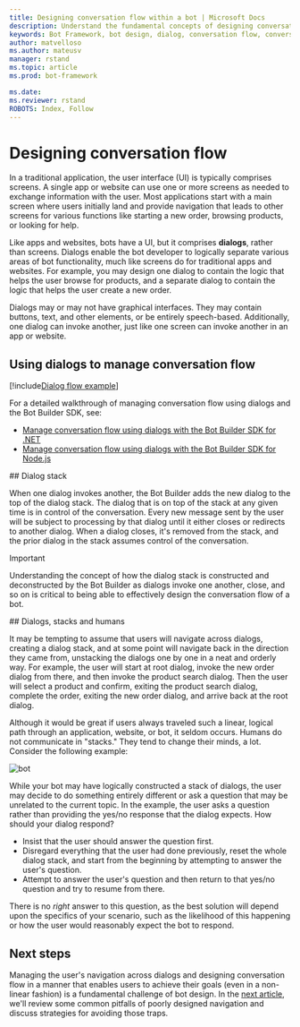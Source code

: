 ```yaml
---
title: Designing conversation flow within a bot | Microsoft Docs
description: Understand the fundamental concepts of designing conversation flow by using dialogs in the Microsoft Bot Framework.
keywords: Bot Framework, bot design, dialog, conversation flow, conversation
author: matvelloso
ms.author: mateusv
manager: rstand
ms.topic: article
ms.prod: bot-framework

ms.date:
ms.reviewer: rstand
ROBOTS: Index, Follow
---
```

# Designing conversation flow

In a traditional application, the user interface (UI) is typically comprises screens. 
A single app or website can use one or more screens as needed to exchange information with the user. 
Most applications start with a main screen where users initially land and provide navigation that leads to other screens for various functions like starting a new order, browsing products, or looking for help.

Like apps and websites, bots have a UI, but it comprises **dialogs**, rather than screens. 
Dialogs enable the bot developer to logically separate various areas of bot functionality, much like screens do for traditional apps and websites. 
For example, you may design one dialog to contain the logic that helps the user browse for products, and a separate dialog to contain the logic that helps the user create a new order. 

Dialogs may or may not have graphical interfaces. 
They may contain buttons, text, and other elements, or be entirely speech-based. 
Additionally, one dialog can invoke another, just like one screen can invoke another in an app or website.

## Using dialogs to manage conversation flow

[!include[Dialog flow example](~/includes/snippet-dotnet-manage-conversation-flow-intro.md)]

For a detailed walkthrough of managing conversation flow using dialogs and the Bot Builder SDK, see:

- [Manage conversation flow using dialogs with the Bot Builder SDK for .NET](~/dotnet/manage-conversation-flow.md)
- [Manage conversation flow using dialogs with the Bot Builder SDK for Node.js](~/nodejs/manage-conversation-flow.md)

##<a id="stack"></a> Dialog stack

When one dialog invokes another, the Bot Builder adds the new dialog to the top of the dialog stack. 
The dialog that is on top of the stack at any given time is in control of the conversation. 
Every new message sent by the user will be subject to processing by that dialog until it either closes or redirects to another dialog. 
When a dialog closes, it's removed from the stack, and the prior dialog in the stack assumes control of the conversation. 

> [!IMPORTANT]
> Understanding the concept of how the dialog stack is constructed and deconstructed 
> by the Bot Builder as dialogs invoke one another, close, and so on 
> is critical to being able to effectively design the conversation flow of a bot. 

##<a id="dialogs-stacks-and-humans"></a> Dialogs, stacks and humans

It may be tempting to assume that users will navigate across dialogs, creating a dialog stack, 
and at some point will navigate back in the direction they came from, unstacking the dialogs one by one in a neat and orderly way. 
For example, the user will start at root dialog, invoke the new order dialog from there, and then invoke the product search dialog. 
Then the user will select a product and confirm, exiting the product search dialog, complete the order, exiting the new order dialog, and arrive back at the root dialog. 

Although it would be great if users always traveled such a linear, logical path through an application, website, or bot, it seldom occurs. 
Humans do not communicate in "stacks." They tend to change their minds, a lot. 
Consider the following example: 

![bot](~/media/designing-bots/core/stack-issue.png)

While your bot may have logically constructed a stack of dialogs, 
 the user may decide to do something entirely different or ask a question that may be unrelated to the current topic. 
In the example, the user asks a question rather than providing the yes/no response that the dialog expects. 
How should your dialog respond?

- Insist that the user should answer the question first. 
- Disregard everything that the user had done previously, reset the whole dialog stack, and start from the beginning by attempting to answer the user's question. 
- Attempt to answer the user's question and then return to that yes/no question and try to resume from there. 

There is no *right* answer to this question, as
the best solution will depend upon the specifics of your scenario, 
such as the likelihood of this happening or how the user would reasonably expect the bot to respond. 

## Next steps

Managing the user's navigation across dialogs and designing conversation flow in a manner that enables 
users to achieve their goals (even in a non-linear fashion) is a fundamental challenge of bot design. 
In the [next article](~/bot-design-navigation.md), we'll 
review some common pitfalls of poorly designed navigation and discuss strategies for avoiding those traps. 
